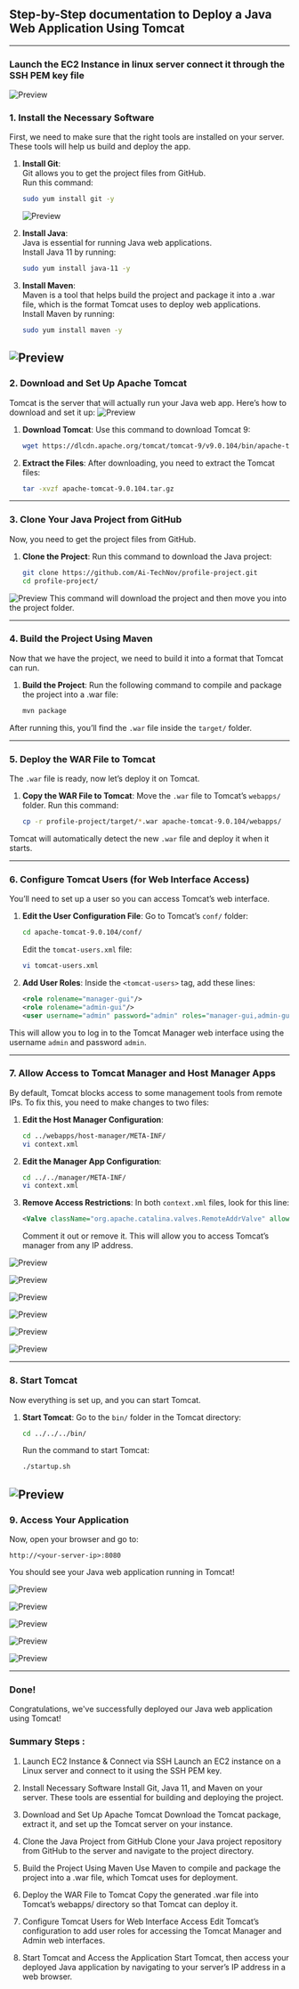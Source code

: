 
 ## Step-by-Step documentation to Deploy a Java Web Application Using Tomcat 

---

### Launch the EC2 Instance in linux server connect it through the SSH PEM key file 

![Preview](./images/01.png)

### 1. **Install the Necessary Software**

First, we need to make sure that the right tools are installed on your server. These tools will help us build and deploy the app.

1. **Install Git**:  
   Git allows you to get the project files from GitHub.  
   Run this command:
   ```bash
   sudo yum install git -y
   ```
   ![Preview](./images/02.png)

2. **Install Java**:  
   Java is essential for running Java web applications.  
   Install Java 11 by running:
   ```bash
   sudo yum install java-11 -y
   ```


3. **Install Maven**:  
   Maven is a tool that helps build the project and package it into a .war file, which is the format Tomcat uses to deploy web applications.  
   Install Maven by running:
   ```bash
   sudo yum install maven -y
   ```
![Preview](./images/04.png)
---

### 2. **Download and Set Up Apache Tomcat**

Tomcat is the server that will actually run your Java web app. Here’s how to download and set it up:
![Preview](./images/03.png)
1. **Download Tomcat**:
   Use this command to download Tomcat 9:
   ```bash
   wget https://dlcdn.apache.org/tomcat/tomcat-9/v9.0.104/bin/apache-tomcat-9.0.104.tar.gz
   ```

2. **Extract the Files**:
   After downloading, you need to extract the Tomcat files:
   ```bash
   tar -xvzf apache-tomcat-9.0.104.tar.gz
   ```

---

### 3. **Clone Your Java Project from GitHub**

Now, you need to get the project files from GitHub.

1. **Clone the Project**:
   Run this command to download the Java project:
   ```bash
   git clone https://github.com/Ai-TechNov/profile-project.git
   cd profile-project/
   ```
![Preview](./images/03.png)
This command will download the project and then move you into the project folder.

---

### 4. **Build the Project Using Maven**

Now that we have the project, we need to build it into a format that Tomcat can run.

1. **Build the Project**:
   Run the following command to compile and package the project into a .war file:
   ```bash
   mvn package
   ```

After running this, you’ll find the `.war` file inside the `target/` folder.

---

### 5. **Deploy the WAR File to Tomcat**

The `.war` file is ready, now let’s deploy it on Tomcat.

1. **Copy the WAR File to Tomcat**:
   Move the `.war` file to Tomcat’s `webapps/` folder. Run this command:
   ```bash
   cp -r profile-project/target/*.war apache-tomcat-9.0.104/webapps/
   ```


Tomcat will automatically detect the new `.war` file and deploy it when it starts.

---

### 6. **Configure Tomcat Users (for Web Interface Access)**

You’ll need to set up a user so you can access Tomcat’s web interface.

1. **Edit the User Configuration File**:
   Go to Tomcat’s `conf/` folder:
   ```bash
   cd apache-tomcat-9.0.104/conf/
   ```
   Edit the `tomcat-users.xml` file:
   ```bash
   vi tomcat-users.xml
   ```
2. **Add User Roles**:
   Inside the `<tomcat-users>` tag, add these lines:
   ```xml
   <role rolename="manager-gui"/>
   <role rolename="admin-gui"/>
   <user username="admin" password="admin" roles="manager-gui,admin-gui"/>
   ```

This will allow you to log in to the Tomcat Manager web interface using the username `admin` and password `admin`.

---

### 7. **Allow Access to Tomcat Manager and Host Manager Apps**

By default, Tomcat blocks access to some management tools from remote IPs. To fix this, you need to make changes to two files:

1. **Edit the Host Manager Configuration**:
   ```bash
   cd ../webapps/host-manager/META-INF/
   vi context.xml
   ```

2. **Edit the Manager App Configuration**:
   ```bash
   cd ../../manager/META-INF/
   vi context.xml
   ```

3. **Remove Access Restrictions**:
   In both `context.xml` files, look for this line:
   ```xml
   <Valve className="org.apache.catalina.valves.RemoteAddrValve" allow="127\.\d+\.\d+\.\d+|::1"/>
   ```
   Comment it out or remove it. This will allow you to access Tomcat’s manager from any IP address.

![Preview](./images/05.png)

![Preview](./images/06.png)

![Preview](./images/07.png)

![Preview](./images/08.png)

![Preview](./images/09.png)

![Preview](./images/10.png)

---

### 8. **Start Tomcat**

Now everything is set up, and you can start Tomcat.

1. **Start Tomcat**:
   Go to the `bin/` folder in the Tomcat directory:
   ```bash
   cd ../../../bin/
   ```
   Run the command to start Tomcat:
   ```bash
   ./startup.sh
   ```
![Preview](./images/11.png)
---

### 9. **Access Your Application**

Now, open your browser and go to:

```
http://<your-server-ip>:8080
```

You should see your Java web application running in Tomcat!

![Preview](./images/12.png)

![Preview](./images/13.png)

![Preview](./images/14.png)

![Preview](./images/15.png)

![Preview](./images/16.png)

---

### **Done!**  
Congratulations, we've successfully deployed our Java web application using Tomcat!

### Summary Steps :

1. Launch EC2 Instance & Connect via SSH
Launch an EC2 instance on a Linux server and connect to it using the SSH PEM key.

2. Install Necessary Software
Install Git, Java 11, and Maven on your server. These tools are essential for building and deploying the project.

3. Download and Set Up Apache Tomcat
Download the Tomcat package, extract it, and set up the Tomcat server on your instance.

4. Clone the Java Project from GitHub
Clone your Java project repository from GitHub to the server and navigate to the project directory.

5. Build the Project Using Maven
Use Maven to compile and package the project into a .war file, which Tomcat uses for deployment.

6. Deploy the WAR File to Tomcat
Copy the generated .war file into Tomcat’s webapps/ directory so that Tomcat can deploy it.

7. Configure Tomcat Users for Web Interface Access
Edit Tomcat’s configuration to add user roles for accessing the Tomcat Manager and Admin web interfaces.

8. Start Tomcat and Access the Application
Start Tomcat, then access your deployed Java application by navigating to your server’s IP address in a web browser.